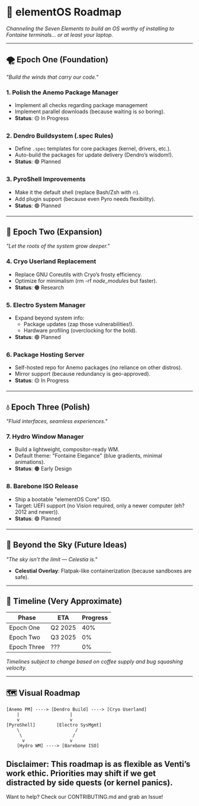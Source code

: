 # 🌌 elementOS Roadmap  
*Channeling the Seven Elements to build an OS worthy of installing to Fontaine terminals... or at least your laptop.*  

---

## 🌪️ **Epoch One (Foundation)**  
*"Build the winds that carry our code."*  

### 1. **Polish the Anemo Package Manager**  
- Implement all checks regarding package management 
- Implement parallel downloads (because waiting is *so* boring).  
- **Status**: 🟡 In Progress  

### 2. **Dendro Buildsystem (.spec Rules)**  
- Define `.spec` templates for core packages (kernel, drivers, etc.).  
- Auto-build the packages for update delivery (Dendro’s wisdom!).  
- **Status**: 🟢 Planned  

### 3. **PyroShell Improvements**  
- Make it the default shell (replace Bash/Zsh with 🔥).  
- Add plugin support (because even Pyro needs flexibility).  
- **Status**: 🟢 Planned  

---

## 🌳 **Epoch Two (Expansion)**  
*"Let the roots of the system grow deeper."*  

### 4. **Cryo Userland Replacement**  
- Replace GNU Coreutils with Cryo’s frosty efficiency.  
- Optimize for minimalism (rm -rf *node_modules* but faster).  
- **Status**: 🟠 Research  

### 5. **Electro System Manager**  
- Expand beyond system info:  
  - Package updates (zap those vulnerabilities!).  
  - Hardware profiling (overclocking for the bold).  
- **Status**: 🟢 Planned  

### 6. **Package Hosting Server**  
- Self-hosted repo for Anemo packages (no reliance on other distros).  
- Mirror support (because redundancy is geo-approved).  
- **Status**: 🟡 In Progress  

---

## 💧 **Epoch Three (Polish)**  
*"Fluid interfaces, seamless experiences."*  

### 7. **Hydro Window Manager**  
- Build a lightweight, compositor-ready WM.  
- Default theme: "Fontaine Elegance" (blue gradients, minimal animations).  
- **Status**: 🟠 Early Design  

### 8. **Barebone ISO Release**  
- Ship a bootable "elementOS Core" ISO.  
- Target: UEFI support (no Vision required, only a newer computer (eh? 2012 and newer)).  
- **Status**: 🟢 Planned  

---

## 🔮 **Beyond the Sky (Future Ideas)**  
*"The sky isn’t the limit — Celestia is."*  
- **Celestial Overlay**: Flatpak-like containerization (because sandboxes are safe).

---

## 📅 Timeline (Very Approximate)  
| Phase       | ETA       | Progress |  
|-------------|-----------|----------|  
| Epoch One   | Q2 2025   | 40%      |  
| Epoch Two   | Q3 2025   | 0%       |  
| Epoch Three | ???       | 0%       |  

*Timelines subject to change based on coffee supply and bug squashing velocity.*  

---

## 🗺️ Visual Roadmap  
```plaintext
[Anemo PM] ----> [Dendro Build] ----> [Cryo Userland]  
    |                   |  
    v                   v  
[PyroShell]        [Electro SysMgmt]  
    \                     /  
     \                   /  
      v                 v  
    [Hydro WM] ----> [Barebone ISO]

```


## Disclaimer: This roadmap is as flexible as Venti’s work ethic. Priorities may shift if we get distracted by side quests (or kernel panics).
Want to help? Check our CONTRIBUTING.md and grab an Issue!

